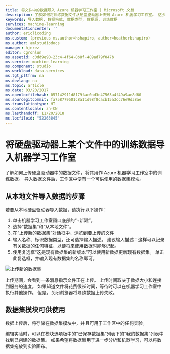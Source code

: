 ```yaml
---
title: 将文件中的数据导入 Azure 机器学习工作室 | Microsoft 文档
description: 了解如何将训练数据文件从硬盘驱动器上传到 Azure 机器学习工作室。 这会在工作区中创建一个数据集模块。
keywords: 导入数据, 数据格式, 数据类型, 数据源, 训练数据
services: machine-learning
documentationcenter: ''
author: ericlicoding
ms.custom: (previous ms.author=hshapiro, author=heatherbshapiro)
ms.author: amlstudiodocs
manager: hjerez
editor: cgronlun
ms.assetid: c0dd9e90-23c4-4f64-8b8f-489ad79f047b
ms.service: machine-learning
ms.component: studio
ms.workload: data-services
ms.tgt_pltfrm: na
ms.devlang: na
ms.topic: article
ms.date: 03/20/2017
ms.openlocfilehash: 057142911d8179fac0ad3e47563a4f49a9ae8d60
ms.sourcegitcommit: fa758779501c8a11d98f8cacb15a3cc76e9d38ae
ms.translationtype: HT
ms.contentlocale: zh-CN
ms.lasthandoff: 11/20/2018
ms.locfileid: "52263845"
---
```

# <a name="import-training-data-from-a-file-on-your-hard-drive-into-machine-learning-studio"></a>将硬盘驱动器上某个文件中的训练数据导入机器学习工作室

了解如何上传硬盘驱动器中的数据文件，将其用作 Azure 机器学习工作室中的训练数据。 导入数据文件后，工作区中便有一个可供使用的数据集模块。

## <a name="steps-to-import-data-from-a-local-file"></a>从本地文件导入数据的步骤
若要从本地硬盘驱动器导入数据，请执行以下操作：

1. 单击机器学习工作室窗口底部的“+新建”。
2. 选择“数据集”和“从本地文件”。
3. 在“上传新的数据集”对话框中，浏览到要上传的文件
4. 输入名称、标识数据类型，还可选择输入描述。 建议输入描述：这样可以记录有关数据的任何特征，以便将来使用数据时能够记起。
5. 使用复选框“这是现有数据集的新版本”可以使用新数据更新现有数据集。 单击此复选框，并输入现有数据集的名称即可。

![上传新的数据集](./media/import-data-from-local-file/upload-dataset.png)

上传期间，会看到一条消息指示文件正在上传。 上传时间取决于数据大小和连接到服务的速度。 如果知道文件将花费很长时间，等待时可以在机器学习工作室中执行其他操作。 但是，关闭浏览器将导致数据上传失败。

## <a name="dataset-module-is-ready-for-use"></a>数据集模块可供使用
数据上传后，将存储在数据集模块中，并且可用于工作区中的任何实验。

编辑实验时，可以在模块选项板中的“已保存数据集”列表下的“我的数据集”列表中找到已创建的数据集。 如果希望将数据集用于进一步分析和机器学习，可以将数据集拖放到实验画布。
